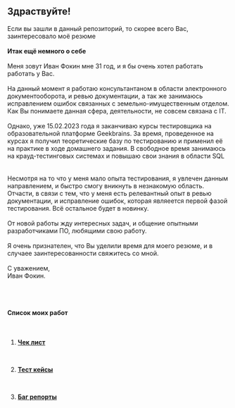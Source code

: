 ## Здраствуйте!


Если вы  зашли в данный  репозиторий, то   скорее всего Вас,  заинтересовало  моё резюме
<br>
<br>
**Итак  ещё немного  о себе**
<br>
<br>
Меня зовут Иван Фокин мне  31 год, и я бы очень  хотел  работать  работать у Вас.
<br>
<br>
На данный момент   я работаю   консультантаном  в области  электронного  документооборота, и ревью документации, а так же занимаюсь исправлением ошибок  связанных с земельно-имущественным отделом. Как Вы  понимаете данная сфера,
 деятельности, не совсем  связана  с IT. <br>
 <br>
Однако, уже  15.02.2023 года  я заканчиваю курсы тестировщика  на образовательной   платформе Geekbrains. За время,  проведенное на курсах я получил  теоретические базу  по  тестированию и применил её на практике в ходе  домашнего задания. В свободное время занимаюсь  на крауд-тестинговых системах и повышаю свои знания в области SQL  
<br>
<br>
Несмотря на то что у меня  мало  опыта тестирования, я увлечен данным направлением, и быстро  смогу вникнуть  в незнакомую область. Отчасти,  в связи  с тем, что  у меня есть релевантный  опыт   в ревью документации, и исправление  ошибок, которая являеется  первой фазой тестирования.  Всё остальное будет в новинку. 
<br>
<br>
От новой работы жду интересных задач, и общение опытными  разработчиками ПО, любящими свою работу.<br>
<br>
Я очень признателен, что Вы уделили  время  для моего  резюме, и  в случаее заинтересованности свяжитесь со мной.
<br>
<br>
С уважением,
<br>
Иван Фокин. 



<br>
<br>



#### **Список моих работ**
<br>

1. [**Чек лист**](https://docs.google.com/spreadsheets/d/1incvItelQ_5LNoY-o6Zsa7qmigDtDuCyPa3o7I0kZ2I/edit?usp=sharing)
<br>

2. [**Тест кейсы**](https://docs.google.com/spreadsheets/d/1yTK5B0cxZcdwHVsltuOVPFm6y8KGdL3VEjKzsnHk1Hc/edit?usp=sharing)
<br>

3. [**Баг репорты**](https://docs.google.com/spreadsheets/d/1KTEzZJ7monrVPVN1OIlQrouozSj-C6YWircz0CXFcqM/edit?usp=sharing)

